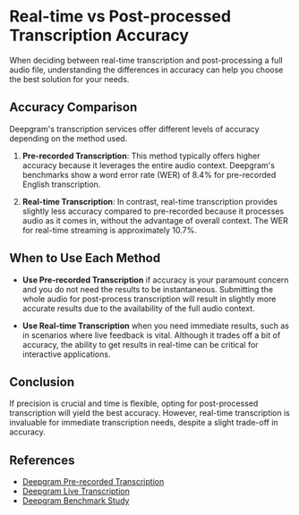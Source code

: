 # Real-time vs Post-processed Transcription Accuracy

When deciding between real-time transcription and post-processing a full audio file, understanding the differences in accuracy can help you choose the best solution for your needs.

## Accuracy Comparison

Deepgram's transcription services offer different levels of accuracy depending on the method used. 

1. **Pre-recorded Transcription**: This method typically offers higher accuracy because it leverages the entire audio context. Deepgram's benchmarks show a word error rate (WER) of 8.4% for pre-recorded English transcription. 

2. **Real-time Transcription**: In contrast, real-time transcription provides slightly less accuracy compared to pre-recorded because it processes audio as it comes in, without the advantage of overall context. The WER for real-time streaming is approximately 10.7%.

## When to Use Each Method

- **Use Pre-recorded Transcription** if accuracy is your paramount concern and you do not need the results to be instantaneous. Submitting the whole audio for post-process transcription will result in slightly more accurate results due to the availability of the full audio context.

- **Use Real-time Transcription** when you need immediate results, such as in scenarios where live feedback is vital. Although it trades off a bit of accuracy, the ability to get results in real-time can be critical for interactive applications.

## Conclusion

If precision is crucial and time is flexible, opting for post-processed transcription will yield the best accuracy. However, real-time transcription is invaluable for immediate transcription needs, despite a slight trade-off in accuracy.

## References
- [Deepgram Pre-recorded Transcription](https://developers.deepgram.com/docs/getting-started-with-pre-recorded-audio)
- [Deepgram Live Transcription](https://developers.deepgram.com/docs/getting-started-with-live-streaming-audio)
- [Deepgram Benchmark Study](https://deepgram.com/learn/nova-2-speech-to-text-api)